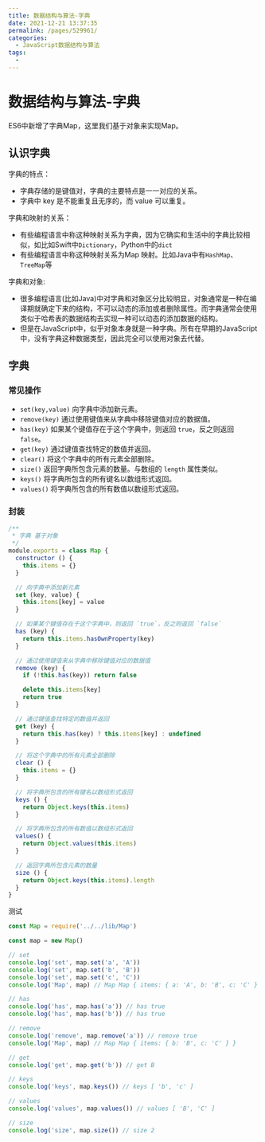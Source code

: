 ```yaml
---
title: 数据结构与算法-字典
date: 2021-12-21 13:37:35
permalink: /pages/529961/
categories:
  - JavaScript数据结构与算法
tags:
  - 
---
```

# 数据结构与算法-字典

ES6中新增了字典Map，这里我们基于对象来实现Map。

## 认识字典

字典的特点：

* 字典存储的是键值对，字典的主要特点是一一对应的关系。
* 字典中 key 是不能重复且无序的，而 value 可以重复。

字典和映射的关系：

* 有些编程语言中称这种映射关系为字典，因为它确实和生活中的字典比较相似，如比如Swift中`Dictionary`，Python中的`dict`
* 有些编程语言中称这种映射关系为Map 映射。比如Java中有`HashMap`、`TreeMap`等

字典和对象:

- 很多编程语言(比如Java)中对字典和对象区分比较明显，对象通常是一种在编译期就确定下来的结构，不可以动态的添加或者删除属性。而字典通常会使用类似于哈希表的数据结构去实现一种可以动态的添加数据的结构。
- 但是在JavaScript中，似乎对象本身就是一种字典。所有在早期的JavaScript中，没有字典这种数据类型，因此完全可以使用对象去代替。

## 字典

### 常见操作

* `set(key,value)` 向字典中添加新元素。
* `remove(key)` 通过使用键值来从字典中移除键值对应的数据值。
* `has(key)` 如果某个键值存在于这个字典中，则返回 `true`，反之则返回 `false`。
* `get(key)` 通过键值查找特定的数值并返回。
* `clear()` 将这个字典中的所有元素全部删除。
* `size()` 返回字典所包含元素的数量。与数组的 `length` 属性类似。
* `keys()` 将字典所包含的所有键名以数组形式返回。
* `values()` 将字典所包含的所有数值以数组形式返回。

### 封装

```js
/**
 * 字典 基于对象
 */
module.exports = class Map {
  constructor () {
    this.items = {}
  }

  // 向字典中添加新元素
  set (key, value) {
    this.items[key] = value
  }

  // 如果某个键值存在于这个字典中，则返回 `true`，反之则返回 `false`
  has (key) {
    return this.items.hasOwnProperty(key)
  }

  // 通过使用键值来从字典中移除键值对应的数据值
  remove (key) {
    if (!this.has(key)) return false

    delete this.items[key]
    return true
  }

  // 通过键值查找特定的数值并返回
  get (key) {
    return this.has(key) ? this.items[key] : undefined
  }

  // 将这个字典中的所有元素全部删除
  clear () {
    this.items = {}
  }

  // 将字典所包含的所有键名以数组形式返回
  keys () {
    return Object.keys(this.items)
  }

  // 将字典所包含的所有数值以数组形式返回
  values() {
    return Object.values(this.items)
  }

  // 返回字典所包含元素的数量
  size () {
    return Object.keys(this.items).length
  }
}
```

测试

```js
const Map = require('../../lib/Map')

const map = new Map()

// set
console.log('set', map.set('a', 'A'))
console.log('set', map.set('b', 'B'))
console.log('set', map.set('c', 'C'))
console.log('Map', map) // Map Map { items: { a: 'A', b: 'B', c: 'C' } }

// has
console.log('has', map.has('a')) // has true
console.log('has', map.has('b')) // has true

// remove
console.log('remove', map.remove('a')) // remove true
console.log('Map', map) // Map Map { items: { b: 'B', c: 'C' } }

// get
console.log('get', map.get('b')) // get B

// keys
console.log('keys', map.keys()) // keys [ 'b', 'c' ]

// values
console.log('values', map.values()) // values [ 'B', 'C' ]

// size
console.log('size', map.size()) // size 2
```

